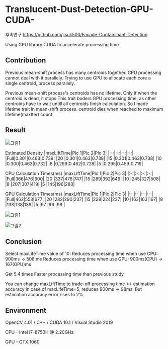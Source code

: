 # Translucent-Dust-Detection-GPU-CUDA-
후속연구 https://github.com/jisuk500/Facade-Contaminant-Detection

Using GPU library CUDA to accelerate processing time

## Contribution
Previous mean-shift process has many centroids together.
CPU processing cannot deal with it parallely.
Trying to use GPU to allocate each core a single centroid, process parallely.

Previous mean-shift process's centroids has no lifetime. Only if when the centroid is dead, it stops
This trait boders GPU processing time, as other centroids have to wait untill all centroids finish calculation.
So I made lifetime trait in mean-shift process. centroid dies when reached to maximum lifetime(maxIter) count.

## Result

![그림1](https://user-images.githubusercontent.com/62084431/103011839-f2b35680-457d-11eb-9e39-0d9bff6c4094.png)

Estimated Density
|maxLiftTime|Pic 1|Pic 2|Pic 3|
|:-:|:-:|:-:|:-:|
|Full|0.301|0.463|0.739|
|20  |0.301|0.463|0.738|
|15  |0.301|0.463|0.738|
|10  |0.300|0.463|0.732|
|8   |0.299|0.462|0.728|
|5   |0.295|0.459|0.719|


CPU Calculation Times(ms)
|maxLiftTime|Pic 1|Pic 2|Pic 3|
|:-:|:-:|:-:|:-:|
|Full|366|476|900|
|20  |337|476|747|
|15  |289|392|649|
|10  |245|327|508|
|8   |207|307|419|
|5   |145|196|283|

GPU Calculation Times(ms)
|maxLiftTime|Pic 1|Pic 2|Pic 3|
|:-:|:-:|:-:|:-:|
|Full|462|558|677|
|20  |282|290|237|
|15  |228|224|237|
|10  |163|163|167|
|8   |138|138|139|
|5   |97 |96 |98 |

![그림1](https://user-images.githubusercontent.com/62084431/103119057-044b4a00-46b5-11eb-96be-6d9b4bd88e7c.png)

![그림2](https://user-images.githubusercontent.com/62084431/103119058-057c7700-46b5-11eb-85b1-996f8a9a4ea2.png)


## Conclusion

Select maxLifeTime value of 10:
Reduces processing time when use CPU: 900ms -> 508 ms
Reduces processing time when use GPU: 900ms(CPU) -> 167(GPU)ms

Get 5.4 times Faster processing time than previous study


You can change maxLiftTime to trade-off processing time <-> estimation accuracy
In case of maxLifeTime=5, reduces 900ms -> 98ms. But estimation accuracy error rises to 2%

## Environment

OpenCV 4.01 / C++ / CUDA 10.1 / Visual Studio 2019

CPU - Intel i7-8750H @ 2.20GHz

GPU - GTX 1060
